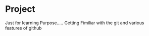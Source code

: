 # Project
Just for learning Purpose..... Getting Fimiliar with the git and various features of github
